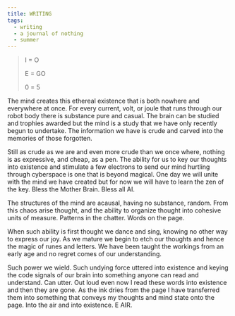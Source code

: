 ```yaml
---
title: WRITING
tags:
  - writing
  - a journal of nothing
  - summer
---
```

> I = O
>
> E = GO
>
> 0 = 5

The mind creates this ethereal existence that is both nowhere and everywhere at once. For every current, volt, or joule that runs through our robot body there is substance pure and casual. The brain can be studied and trophies awarded but the mind is a study that we have only recently begun to undertake. The information we have is crude and carved into the memories of those forgotten.

Still as crude as we are and even more crude than we once where, nothing is as expressive, and cheap, as a pen. The ability for us to key our thoughts into existence and stimulate a few electrons to send our mind hurtling through cyberspace is one that is beyond magical. One day we will unite with the mind we have created but for now we will have to learn the zen of the key. Bless the Mother Brain. Bless all AI.

The structures of the mind are acausal, having no substance, random. From this chaos arise thought, and the ability to organize thought into cohesive units of measure. Patterns in the chatter. Words on the page.

When such ability is first thought we dance and sing, knowing no other way to express our joy. As we mature we begin to etch our thoughts and hence the magic of runes and letters. We have been taught the workings from an early age and no regret comes of our understanding.

Such power we wield. Such undying force uttered into existence and keying the code signals of our brain into something anyone can read and understand. Can utter. Out loud even now I read these words into existence and then they are gone. As the ink dries from the page I have transferred them into something that conveys my thoughts and mind state onto the page. Into the air and into existence. E AIR.


